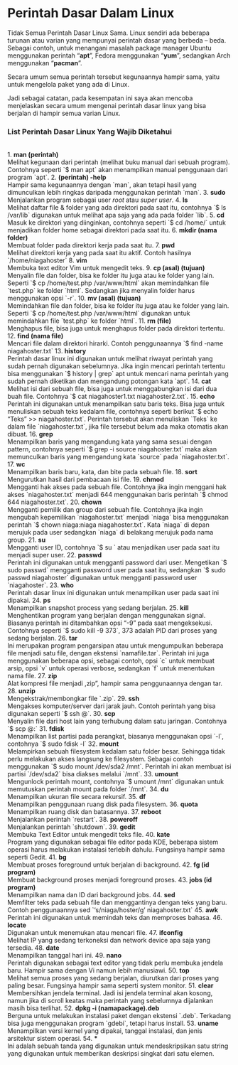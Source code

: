 # Perintah Dasar Dalam Linux

Tidak Semua Perintah Dasar Linux Sama. Linux sendiri ada beberapa turunan atau varian yang mempunyai perintah dasar yang berbeda – beda. Sebagai contoh, untuk menangani masalah package manager Ubuntu menggunakan perintah “<b>apt</b>”, Fedora menggunakan “<b>yum</b>”, sedangkan Arch menggunakan “<b>pacman</b>”.

Secara umum semua perintah tersebut kegunaannya hampir sama, yaitu untuk mengelola paket yang ada di Linux.

Jadi sebagai catatan, pada kesempatan ini saya akan mencoba menjelaskan secara umum mengenai perintah dasar linux yang bisa berjalan di hampir semua varian Linux.

<h3>List Perintah Dasar Linux Yang Wajib Diketahui</h3>
<br>
1. <b>man (perintah)</b><br>
	Melihat kegunaan dari perintah (melihat buku manual dari sebuah program). Contohnya seperti `$ man apt` akan menampilkan manual penggunaan dari program `apt`.
2. <b>(perintah) -help</b><br>
	Hampir sama kegunaannya dengan `man`, akan tetapi hasil yang dimunculkan lebih ringkas daripada menggunakan perintah `man`.
3. <b>sudo</b><br>
	Menjalankan program sebagai user <i>root</i> atau <i>super user</i>.
4. <b>ls</b><br>
	Melihat daftar file & folder yang ada direktori pada saat itu, contohnya `$ ls /var/lib` digunakan untuk melihat apa saja yang ada pada folder `lib`.
5. <b>cd</b><br>
	Masuk ke direktori yang diinginkan, contohnya seperti `$ cd /home/` untuk menjadikan folder home sebagai direktori pada saat itu.
6. <b>mkdir (nama folder)</b><br>
	Membuat folder pada direktori kerja pada saat itu.
7. <b>pwd</b><br>
	Melihat direktori kerja yang pada saat itu aktif. Contoh hasilnya `/home/niagahoster`
8. <b>vim</b><br>
	Membuka text editor Vim untuk mengedit teks.
9. <b>cp (asal) (tujuan)</b><br>
	Menyalin file dan folder, bisa ke folder itu juga atau ke folder yang lain. Seperti `$ cp /home/test.php /var/www/html` akan memindahkan file `test.php` ke folder `html`. Sedangkan jika menyalin folder harus menggunakan opsi `-r`.
10. <b>mv (asal) (tujuan)</b><br>
	Memindahkan file dan folder, bisa ke folder itu juga atau ke folder yang lain. Seperti `$ cp /home/test.php /var/www/html` digunakan untuk memindahkan file `test.php` ke folder `html`.
11. <b>rm (file)</b><br>
	Menghapus file, bisa juga untuk menghapus folder pada direktori tertentu.
12. <b>find (nama file)</b><br>
	Mencari file dalam direktori hirarki. Contoh penggunaannya `$ find -name niagahoster.txt`
13. <b>history</b><br>
	Perintah dasar linux ini digunakan untuk melihat riwayat perintah yang sudah pernah digunakan sebelumnya. Jika ingin mencari perintah tertentu bisa menggunakan `$ history | grep` apt untuk mencari nama perintah yang sudah pernah diketikan dan mengandung potongan kata `apt`.
14. <b>cat</b><br>
	Melihat isi dari sebuah file, bisa juga untuk menggabungkan isi dari dua buah file. Contohnya `$ cat niagahoster1.txt niagahoster2.txt`.
15. <b>echo</b><br>
	Perintah ini digunakan untuk menampilkan satu baris teks. Bisa juga untuk menuliskan sebuah teks kedalam file, contohnya seperti berikut `$ echo “Teks” >> niagahoster.txt`. Perintah tersebut akan menuliskan `Teks` ke dalam file `niagahoster.txt`, jika file tersebut belum ada maka otomatis akan dibuat.
16. <b>grep</b><br>
	Menampilkan baris yang mengandung kata yang sama sesuai dengan pattern, contohnya seperti `$ grep -i source niagahoster.txt` maka akan memunculkan baris yang mengandung kata `source` pada `niagahoster.txt`.
17. <b>wc</b><br>
	Menampilkan baris baru, kata, dan bite pada sebuah file.
18.	<b>sort</b><br>
	Mengurutkan hasil dari pembacaan isi file.
19.	<b>chmod</b><br>
	Mengganti hak akses pada sebuah file. Contohnya jika ingin menggani hak akses `niagahoster.txt` menjadi 644 menggunakan baris perintah `$ chmod 644 niagahoster.txt`.
20.	<b>chown</b><br>
	Mengganti pemilik dan group dari sebuah file. Contohnya jika ingin mengubah kepemilikan `niagahoster.txt` menjadi `niaga` bisa menggunakan perintah `$ chown niaga:niaga niagahoster.txt`. Kata `niaga` di depan merujuk pada user sedangkan `niaga` di belakang merujuk pada nama group.
21.	<b>su</b><br>
	Mengganti user ID, contohnya `$ su <nama user>` atau menjadikan user pada saat itu menjadi super user.
22.	<b>passwd</b><br>
	Perintah ini digunakan untuk mengganti password dari user. Mengetikan `$ sudo passwd` mengganti password user pada saat itu, sedangkan `$ sudo passwd niagahoster` digunakan untuk mengganti password user `niagahoster`.
23.	<b>who</b><br>
	Perintah dasar linux ini digunakan untuk menampilkan user pada saat ini dipakai.
24.	<b>ps</b><br>
	Menampilkan snapshot  process yang sedang berjalan.
25.	<b>kill</b><br>
	Menghentikan program yang berjalan dengan menggunakan signal. Biasanya perintah ini ditambahkan opsi “-9” pada saat mengeksekusi. Contohnya seperti `$ sudo kill -9 373`, 373 adalah PID dari proses yang sedang berjalan.
26.	<b>tar</b><br>
	Ini merupakan program pengarsipan atau untuk mengumpulkan beberapa file menjadi satu file, dengan ekstensi `namafile.tar`. Perintah ini juga menggunakan beberapa opsi, sebagai contoh, opsi `c` untuk membuat arsip, opsi `v` untuk operasi verbose, sedangkan `f` untuk menentukan nama file.
27.	<b>zip</b><br>
	Alat kompresi file menjadi ,zip”, hampir sama penggunaannya dengan tar.
28.	<b>unzip</b><br>
	Mengekstrak/membongkar file `.zip`.
29.	<b>ssh</b><br>
	Mengakses komputer/server dari jarak jauh. Contoh perintah yang bisa digunakan seperti `$ ssh <namauser>@<ip>`.
30.	<b>scp</b><br>
	Menyalin file dari host lain yang terhubung dalam satu jaringan. Contohnya `$ scp <file> <user>@<ip>:<folder tujuan>`
31.	<b>fdisk</b><br>
	Menampilkan list partisi pada perangkat, biasanya menggunakan opsi `-l`, contohnya `$ sudo fdisk -l`
32.	<b>mount</b><br>
	Melampirkan sebuah filesystem kedalam satu folder besar. Sehingga tidak perlu melakukan akses langsung ke filesystem. Sebagai contoh menggunakan `$ sudo mount /dev/sda2 /mnt`. Perintah ini akan membuat isi partisi `/dev/sda2` bisa diakses melalui `/mnt`.
33.	<b>umount</b><br>
	Mengunlock perintah mount, contohnya `$ umount /mnt` digunakan untuk memutuskan perintah mount pada folder `/mnt`.
34.	<b>du</b><br>
	Menampilkan ukuran file secara rekursif.
35.	<b>df</b><br>
	Menampilkan penggunaan ruang disk pada filesystem.
36.	<b>quota</b><br>
	Menampilkan ruang disk dan batasannya.
37.	<b>reboot</b><br>
	Menjalankan perintah `restart`.
38.	<b>poweroff</b><br>
	Menjalankan perintah `shutdown`.
39.	<b>gedit</b><br>
	Membuka Text Editor untuk mengedit teks file.
40.	<b>kate</b><br>
	Program yang digunakan sebagai file editor pada KDE, beberapa sistem operasi harus melakukan instalasi terlebih dahulu. Fungsinya hampir sama seperti Gedit.
41.	<b>bg</b><br>
	Membuat proses foreground untuk berjalan di background.
42.	<b>fg (id program)</b><br>
	Membuat background proses menjadi foreground proses.
43.	<b>jobs (id program)</b><br>
	Menampilkan nama dan ID dari background jobs.
44.	<b>sed</b><br>
	Memfilter teks pada sebuah file dan menggantinya dengan teks yang baru. Contoh penggunaannya sed `‘s/niaga/hoster/g’ niagahoster.txt`
45.	<b>awk</b><br>
	Perintah ini digunakan untuk memindah teks dan memproses bahasa.
46.	<b>locate</b><br>
	Digunakan untuk menemukan atau mencari file.
47.	<b>ifconfig</b><br>
	Melihat IP yang sedang terkoneksi dan network device apa saja yang tersedia.
48.	<b>date</b><br>
	Menampilkan tanggal hari ini.
49.	<b>nano</b><br>
	Perintah digunakan sebagai text editor yang tidak perlu membuka jendela baru. Hampir sama dengan Vi namun lebih manusiawi.
50.	<b>top</b><br>
	Melihat semua proses yang sedang berjalan, diurutkan dari proses yang paling besar. Fungsinya hampir sama seperti system monitor.
51.	<b>clear</b><br>
	Membersihkan jendela terminal. Jadi isi jendela terminal akan kosong, namun jika di scroll keatas maka perintah yang sebelumnya dijalankan masih bisa terlihat.
52.	<b>dpkg -i (namapackage).deb</b><br>
	Berguna untuk melakukan instalasi paket dengan ekstensi `.deb`. Terkadang bisa juga menggunakan program `gdebi`, tetapi harus install.
53.	<b>uname</b><br>
	Menampilkan versi kernel yang dipakai, tanggal instalasi, dan jenis arsitektur sistem operasi.
54.	<b>* </b><br>
	Ini adalah sebuah tanda yang digunakan untuk mendeskripsikan satu string yang digunakan untuk memberikan deskripsi singkat dari satu elemen.